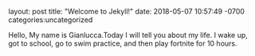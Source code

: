 layout: post
title:  "Welcome to Jekyll!"
date:   2018-05-07 10:57:49 -0700
categories:uncategorized

Hello, My name is Gianlucca.Today I will tell you about my life. I wake up, got to school, go to swim practice, and then play fortnite for 10 hours.
